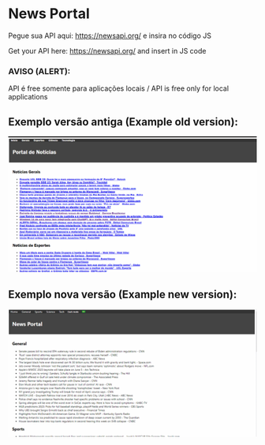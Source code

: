 # News Portal

Pegue sua API aqui: https://newsapi.org/ e insira no código JS

Get your API here: https://newsapi.org/ and insert in JS code

### AVISO (ALERT): 

API é free somente para aplicações locais / API is free only for local applications

## Exemplo versão antiga (Example old version):

![](exemplo.gif)

## Exemplo nova versão (Example new version):

![](newversion.gif)
